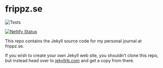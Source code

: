 # frippz.se

![Tests](https://github.com/frippz/frippz.se/workflows/Tests/badge.svg)

[![Netlify Status](https://api.netlify.com/api/v1/badges/18c2cfaf-2e01-4e4b-8778-deee41ba9b13/deploy-status)](https://app.netlify.com/sites/frippz-se/deploys)

This repo contains the Jekyll source code for my personal journal at frippz.se.

If you wish to create your own Jekyll web site, you shouldn’t clone this repo, but instead head over to [jekyllrb.com](http://jekyllrb.com) and get a copy from there.
